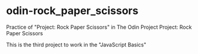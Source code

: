 # odin-rock_paper_scissors
Practice of "Project: Rock Paper Scissors" in The Odin Project
Project: Rock Paper Scissors

This is the third project to work in the "JavaScript Basics"